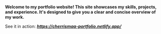 **Welcome to my portfolio website! This site showcases my skills, projects, and experience. It's designed to give you a clear and concise overview of my work.**

See it in action: ***https://cherrismaa-portfolio.netlify.app/***
